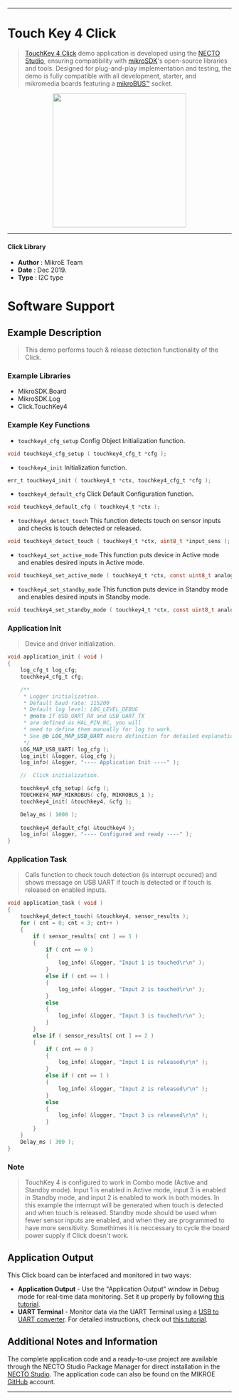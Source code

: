 
---
# Touch Key 4 Click

> [TouchKey 4 Click](https://www.mikroe.com/?pid_product=MIKROE-2965) demo application is developed using
the [NECTO Studio](https://www.mikroe.com/necto), ensuring compatibility with [mikroSDK](https://www.mikroe.com/mikrosdk)'s
open-source libraries and tools. Designed for plug-and-play implementation and testing, the demo is fully compatible with
all development, starter, and mikromedia boards featuring a [mikroBUS&trade;](https://www.mikroe.com/mikrobus) socket.

<p align="center">
  <img src="https://www.mikroe.com/?pid_product=MIKROE-2965&image=1" height=300px>
</p>

---

#### Click Library

- **Author**        : MikroE Team
- **Date**          : Dec 2019.
- **Type**          : I2C type

# Software Support

## Example Description

> This demo performs touch & release detection functionality of the Click. 

### Example Libraries

- MikroSDK.Board
- MikroSDK.Log
- Click.TouchKey4

### Example Key Functions

- `touchkey4_cfg_setup` Config Object Initialization function. 
```c
void touchkey4_cfg_setup ( touchkey4_cfg_t *cfg );
``` 
 
- `touchkey4_init` Initialization function. 
```c
err_t touchkey4_init ( touchkey4_t *ctx, touchkey4_cfg_t *cfg );
```

- `touchkey4_default_cfg` Click Default Configuration function. 
```c
void touchkey4_default_cfg ( touchkey4_t *ctx );
```

- `touchkey4_detect_touch` This function detects touch on sensor inputs and checks is touch detected or released. 
```c
void touchkey4_detect_touch ( touchkey4_t *ctx, uint8_t *input_sens );
```

- `touchkey4_set_active_mode` This function puts device in Active mode and enables desired inputs in Active mode. 
```c
void touchkey4_set_active_mode ( touchkey4_t *ctx, const uint8_t analog_gain, const uint8_t en_input1,const uint8_t en_input2, const uint8_t en_input3 );
```

- `touchkey4_set_standby_mode` This function puts device in Standby mode and enables desired inputs in Standby mode. 
```c
void touchkey4_set_standby_mode ( touchkey4_t *ctx, const uint8_t analog_gain, const uint8_t en_input1, const uint8_t en_input2, const uint8_t en_input3 );
```

### Application Init

> Device and driver initialization.

```c
void application_init ( void )
{
    log_cfg_t log_cfg;
    touchkey4_cfg_t cfg;

    /** 
     * Logger initialization.
     * Default baud rate: 115200
     * Default log level: LOG_LEVEL_DEBUG
     * @note If USB_UART_RX and USB_UART_TX 
     * are defined as HAL_PIN_NC, you will 
     * need to define them manually for log to work. 
     * See @b LOG_MAP_USB_UART macro definition for detailed explanation.
     */
    LOG_MAP_USB_UART( log_cfg );
    log_init( &logger, &log_cfg );
    log_info( &logger, "---- Application Init ----" );

    //  Click initialization.

    touchkey4_cfg_setup( &cfg );
    TOUCHKEY4_MAP_MIKROBUS( cfg, MIKROBUS_1 );
    touchkey4_init( &touchkey4, &cfg );

    Delay_ms ( 1000 );
    
    touchkey4_default_cfg( &touchkey4 );
    log_info( &logger, "---- Configured and ready ----" );
}
```

### Application Task

> Calls function to check touch detection (is interrupt occured) and shows message on 
> USB UART if touch is detected or if touch is released on enabled inputs.

```c
void application_task ( void )
{
    touchkey4_detect_touch( &touchkey4, sensor_results );
    for ( cnt = 0; cnt < 3; cnt++ )
    {
        if ( sensor_results[ cnt ] == 1 )
        {
            if ( cnt == 0 )
            {
                log_info( &logger, "Input 1 is touched\r\n" );
            }
            else if ( cnt == 1 )
            {
                log_info( &logger, "Input 2 is touched\r\n" );
            }
            else
            {
                log_info( &logger, "Input 3 is touched\r\n" );
            }
        }
        else if ( sensor_results[ cnt ] == 2 )
        {
            if ( cnt == 0 )
            {
                log_info( &logger, "Input 1 is released\r\n" );
            }
            else if ( cnt == 1 )
            {
                log_info( &logger, "Input 2 is released\r\n" );
            }
            else
            {
                log_info( &logger, "Input 3 is released\r\n" );
            }
        }
    }
    Delay_ms ( 300 );
}
```

### Note

> TouchKey 4 is configured to work in Combo mode (Active and Standby mode). Input 1 is
> enabled in Active mode, input 3 is enabled in Standby mode, and input 2 is enabled to
> work in both modes. In this example the interrupt will be generated when touch is
> detected and when touch is released. 
> Standby mode should be used when fewer sensor inputs are enabled, and when
> they are programmed to have more sensitivity.
> Somethimes it is neccessary to cycle the board power supply if Click doesn't work. 


## Application Output

This Click board can be interfaced and monitored in two ways:
- **Application Output** - Use the "Application Output" window in Debug mode for real-time data monitoring.
Set it up properly by following [this tutorial](https://www.youtube.com/watch?v=ta5yyk1Woy4).
- **UART Terminal** - Monitor data via the UART Terminal using
a [USB to UART converter](https://www.mikroe.com/click/interface/usb?interface*=uart,uart). For detailed instructions,
check out [this tutorial](https://help.mikroe.com/necto/v2/Getting%20Started/Tools/UARTTerminalTool).

## Additional Notes and Information

The complete application code and a ready-to-use project are available through the NECTO Studio Package Manager for 
direct installation in the [NECTO Studio](https://www.mikroe.com/necto). The application code can also be found on
the MIKROE [GitHub](https://github.com/MikroElektronika/mikrosdk_click_v2) account.

---
